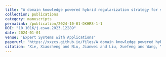 ```yaml
---
title: "A domain knowledge powered hybrid regularization strategy for semi-supervised breast cancer diagnosis"
collection: publications
category: manuscripts
permalink: /publication/2024-10-01-DKHRS-1-1
DOI: "10.1016/j.eswa.2023.12289"
date: 2024-01-01
venue: 'Expert Systems with Applications'
paperurl: 'https://xxzcs.github.io/files/A domain knowledge powered hybrid regularization strategy for semi-supervised breast cancer diagnosis.pdf'
citation: 'Xie, Xiaozheng and Niu, Jianwei and Liu, Xuefeng and Wang, Yong and Li, Qingfeng and Tang, Shaojie. (2024). &quot;A domain knowledge powered hybrid regularization strategy for semi-supervised breast cancer diagnosis.&quot; <i>Expert Systems with Applications</i>. 122897(243).'
---
```

